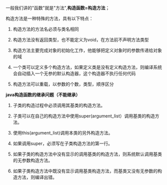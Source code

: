 一般我们讲的"函数"就是"方法",**构造函数=构造方法**；

构造方法是一种特殊的方法，具有以下特点：

1. 构造方法的方法名必须与类名相同

2. 构造方法没有返回类型，也不能定义为void，在方法前不声明方法类型

3. 构造方法主要完成对象的初始化工作，他能够把定义对象时的参数传递给对象的域

4. 一个类可以定义多个构造方法，如果定义类是没有定义构造方法，则编译系统会自动插入一个无参的默认构造器，这个构造器不执行任何代码

5. 构造方法可以重载，以参数的个数，类型，顺序区分

**java构造函数的继承问题（不能继承）**

1. 子类的构造过程中必须调用其基类的构造方法。
2. 子类可以在自己的构造方法中使用super\(argument\_list）调用基类的构造方法。
3. 使用this\(argument\_list\)调用本类的另外构造方法。

4. 如果调用super，必须写在子类构造方法的第一行。

5. 如果子类的构造方法中没有显示的调用基类的构造方法，则系统默认调用基类的无参数构造方法。
6. 如果子类构造方法中既没有显示调用基类构造方法，而基类又没有无参数的构造方法，则编译出错。



